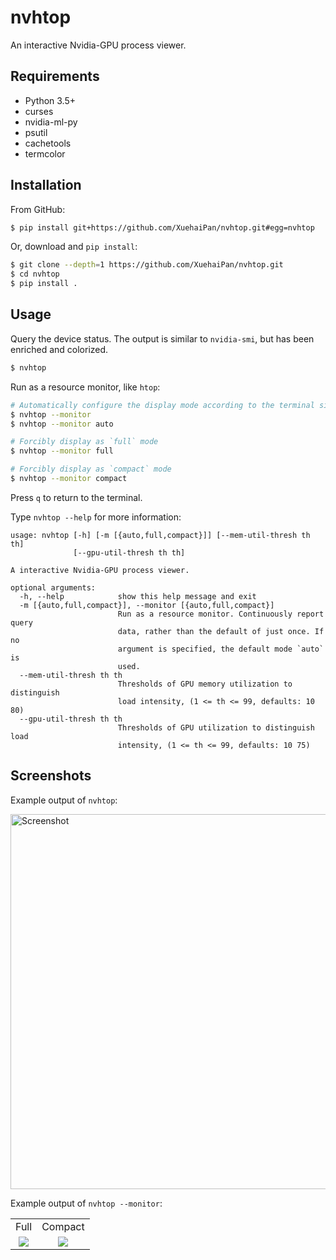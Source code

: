 # nvhtop

An interactive Nvidia-GPU process viewer.

## Requirements

- Python 3.5+
- curses
- nvidia-ml-py
- psutil
- cachetools
- termcolor

## Installation

From GitHub:

```bash
$ pip install git+https://github.com/XuehaiPan/nvhtop.git#egg=nvhtop
```

Or, download and `pip install`:

```bash
$ git clone --depth=1 https://github.com/XuehaiPan/nvhtop.git
$ cd nvhtop
$ pip install .
```

## Usage

Query the device status. The output is similar to `nvidia-smi`, but has been enriched and colorized.

```bash
$ nvhtop
```

Run as a resource monitor, like `htop`:

```bash
# Automatically configure the display mode according to the terminal size
$ nvhtop --monitor
$ nvhtop --monitor auto

# Forcibly display as `full` mode
$ nvhtop --monitor full

# Forcibly display as `compact` mode
$ nvhtop --monitor compact
```

Press `q` to return to the terminal.

Type `nvhtop --help` for more information:

```
usage: nvhtop [-h] [-m [{auto,full,compact}]] [--mem-util-thresh th th]
              [--gpu-util-thresh th th]

A interactive Nvidia-GPU process viewer.

optional arguments:
  -h, --help            show this help message and exit
  -m [{auto,full,compact}], --monitor [{auto,full,compact}]
                        Run as a resource monitor. Continuously report query
                        data, rather than the default of just once. If no
                        argument is specified, the default mode `auto` is
                        used.
  --mem-util-thresh th th
                        Thresholds of GPU memory utilization to distinguish
                        load intensity, (1 <= th <= 99, defaults: 10 80)
  --gpu-util-thresh th th
                        Thresholds of GPU utilization to distinguish load
                        intensity, (1 <= th <= 99, defaults: 10 75)
```

## Screenshots

Example output of `nvhtop`:

<img width="600" alt="Screenshot" src="https://user-images.githubusercontent.com/16078332/107054137-b32d8a80-680a-11eb-9a0e-dd9975fd9ecc.png">

Example output of `nvhtop --monitor`:

<table>
  <tr>
    <td align="center">Full</td>
    <td align="center">Compact</td>
  </tr>
  <tr valign="top">
    <td align="center">
      <img src="https://user-images.githubusercontent.com/16078332/107054291-e6701980-680a-11eb-8da0-8d59dfce0ed7.png">
    </td>
    <td align="center">
      <img src="https://user-images.githubusercontent.com/16078332/107054190-c3de0080-680a-11eb-8016-4fb958d4bbc4.png">
    </td>
  </tr>
</table>
